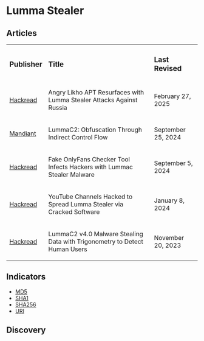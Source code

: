 # Lumma Stealer

## Articles
<table>
  <tr>
    <td>
      <h3>Publisher</h3>
    </td>
    <td>
      <h3>Title</h3>
    </td>
    <td>
      <h3>Last Revised</h3>
    </td>
  </tr>
  <tr>
    <td>
      <a href="https://hackread.com/angry-likho-apt-lumma-stealer-attacks-on-russia/">Hackread</a>
    </td>
    <td>
      <p>Angry Likho APT Resurfaces with Lumma Stealer Attacks Against Russia</p>
    </td>
    <td>
      <p>February 27, 2025</p>
    </td>
  </tr>
  <tr>
    <td>
      <a href="https://cloud.google.com/blog/topics/threat-intelligence/lummac2-obfuscation-through-indirect-control-flow">Mandiant</a>
    </td>
    <td>
      <p>LummaC2: Obfuscation Through Indirect Control Flow</p>
    </td>
    <td>
      <p>September 25, 2024</p>
    </td>
  </tr>
  <tr>
    <td>
      <a href="https://hackread.com/onlyfans-checker-tool-hackers-lummac-stealer-malware/">Hackread</a>
    </td>
    <td>
      <p>Fake OnlyFans Checker Tool Infects Hackers with Lummac Stealer Malware</p>
    </td>
    <td>
      <p>September 5, 2024</p>
    </td>
  </tr>
  <tr>
    <td>
      <a href="https://hackread.com/youtube-channels-hacked-lumma-stealer-software/">Hackread</a>
    </td>
    <td>
      <p>YouTube Channels Hacked to Spread Lumma Stealer via Cracked Software</p>
    </td>
    <td>
      <p>January 8, 2024</p>
    </td>
  </tr>
  <tr>
    <td>
      <a href="https://hackread.com/lummac2-v4-0-malware-trigonometry-detect-humans/">Hackread</a>
    </td>
    <td>
      <p>LummaC2 v4.0 Malware Stealing Data with Trigonometry to Detect Human Users</p>
    </td>
    <td>
      <p>November 20, 2023</p>
    </td>
  </tr>
</table>



## Indicators
- <a href="https://github.com/PudgyDragon/IOCs/blob/main/All/Lumma%20Stealer/samples.md5">MD5</a>
- <a href="https://github.com/PudgyDragon/IOCs/blob/main/All/Lumma%20Stealer/samples.sha1">SHA1</a>
- <a href="https://github.com/PudgyDragon/IOCs/blob/main/All/Lumma%20Stealer/samples.sha256">SHA256</a>
- <a href="https://github.com/PudgyDragon/IOCs/blob/main/All/Lumma%20Stealer/uri.txt">URI</a>


## Discovery

